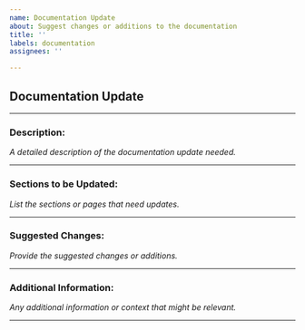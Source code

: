 ```yaml
---
name: Documentation Update
about: Suggest changes or additions to the documentation
title: ''
labels: documentation
assignees: ''

---
```


## Documentation Update

---

### **Description:**

_A detailed description of the documentation update needed._

---

### **Sections to be Updated:**

_List the sections or pages that need updates._

---

### **Suggested Changes:**

_Provide the suggested changes or additions._

---

### **Additional Information:**

_Any additional information or context that might be relevant._

---

[//]: # (**Thank you for helping us improve our documentation!**)
